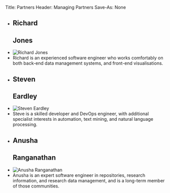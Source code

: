 Title: Partners
Header: Managing Partners
Save-As: None

  - ## Richard  
    ## Jones
  - ![Richard Jones]({static}/images/RJ.jpg)
  - Richard is an experienced software engineer who works comfortably on both back-end data management systems, and front-end visualisations.
  
<!-- -->

  - ## Steven  
    ## Eardley
  - ![Steven Eardley]({static}/images/SE.jpg)
  - Steve is a skilled developer and DevOps engineer, with additional specialist interests in automation, text mining, and natural language processing.

<!-- -->

  - ## Anusha  
    ## Ranganathan
  - ![Anusha Ranganathan]({static}/images/AR.jpg)
  - Anusha is an expert software engineer in repositories, research information, and research data management, and is a long-term member of those communities.
